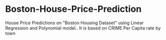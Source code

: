 # Boston-House-Price-Prediction
House Price Predictions on "Boston Housing Dataset" using Linear Regression and Polynomial model.. It is based on CRIME Per Capita rate by town
